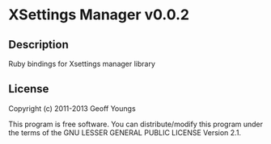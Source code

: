 XSettings Manager v0.0.2
========================

Description
-----------
Ruby bindings for Xsettings manager library

License
-------
Copyright (c) 2011-2013 Geoff Youngs

This program is free software.
You can distribute/modify this program under the terms of
the GNU LESSER GENERAL PUBLIC LICENSE Version 2.1.





